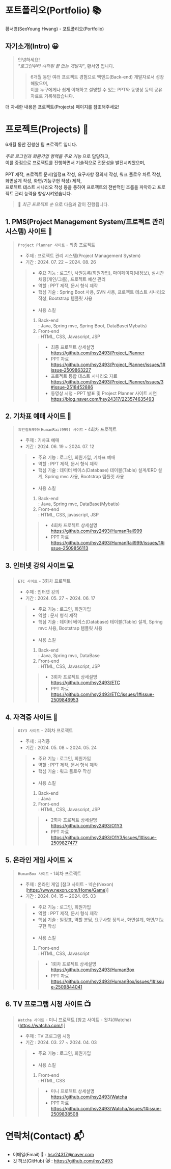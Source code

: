 # 포트폴리오(Portfolio) 📚
황서영(SeoYoung Hwang) - 포트폴리오(Portfolio)

##  자기소개(Intro) 😀
>안녕하세요!<br>
>*"로그인부터 시작된 끝 없는 개발자"*, 황서영 입니다.<br>
>>6개월 동안 여러 프로젝트 경험으로 백엔드(Back-end) 개발자로서 성장해왔으며,<br>
>>이를 누구에게나 쉽게 이해하고 설명할 수 있는 PPT와 동영상 등의 공유자료로 기록해왔습니다.<br>

더 자세한 내용은 프로젝트(Projects) 페이지를 참조해주세요! 

# 프로젝트(Projects) 💾
6개월 동안 진행한 팀 프로젝트 입니다.<br>
<br>
*주로 로그인과 회원가입 영역을 주요 기능* 으로 담당하고, <br>
이를 중점으로 프로젝트를 진행하면서 기술적으로 전문성을 발전시켜왔으며,<br>
<br>
PPT 제작, 프로젝트 문서(일정표 작성, 요구사항 정의서 작성, 워크 플로우 차트 작성, 화면설계 작성, 화면/기능구현 작성) 제작, <br>
프로젝트 테스트 시나리오 작성 등을 통하여 프로젝트의 전반적인 흐름을 파악하고 프로젝트 관리 능력을 향상시켜왔습니다.<br>

>🌠 *최근 프로젝트 순* 으로 다음과 같이 진행됩니다.

## 1.  PMS(Project Management System/프로젝트 관리 시스템) 사이트 📅

>`Project Planner 사이트` - 최종 프로젝트<br>
>- 주제 : 프로젝트 관리 시스템(Project Management System)<br>
>- 기간 : 2024. 07. 22 ~ 2024. 08. 26<br>
>> - 주요 기능 : 로그인, 사원등록(회원가입), 마이페이지(내정보), 실시간 채팅(개인/그룹), 프로젝트 예산 관리
>> - 역할 : PPT 제작, 문서 형식 제작
>> - 핵심 기술 : Spring Boot 사용, SVN 사용, 프로젝트 테스트 시나리오 작성, Bootstrap 템플릿 사용<br>
>>   <br>
>> - 사용 스킬
>> 1. Back-end <br>
>> : Java, Spring mvc, Spring Boot, DataBase(Mybatis)
>> 2. Front-end <br>
>> : HTML, CSS, Javascript, JSP <br>
>>> - 최종 프로젝트 상세설명<br> 
>>>  https://github.com/hsy2493/Project_Planner<br>
>>> - PPT 자료 <br>
>>>  https://github.com/hsy2493/Project_Planner/issues/1#issue-2509863227<br>
>>>- 프로젝트 통합 테스트 시나리오 자료 <br>
>>> https://github.com/hsy2493/Project_Planner/issues/3#issue-2518452886 <br>
>>> - 동영상 시청 - PPT 발표 및 Project Planner 사이트 시연 <br>
>>>  https://blog.naver.com/hsy24317/223574635493<br>

## 2. 기차표 예매 사이트 🚂

>`휴먼철도999(HumanRail999) 사이트` - 4회차 프로젝트<br>
>- 주제 : 기차표 예매
>- 기간 : 2024. 06. 19 ~ 2024. 07. 12
>> - 주요 기능 : 로그인, 회원가입, 기차표 예매
>> - 역할 : PPT 제작, 문서 형식 제작
>> - 핵심 기술 : 데이터 베이스(Database) 테이블(Table) 설계/ERD 설계, Spring mvc 사용, Bootstrap 템플릿 사용<br>
>>   <br>
>> - 사용 스킬
>> 1. Back-end <br>
>> : Java, Spring mvc, DataBase(Mybatis)
>> 2. Front-end <br>
>> : HTML, CSS, javascript, JSP<br>
>>> - 4회차 프로젝트 상세설명<br>
>>>   https://github.com/hsy2493/HumanRail999<br>
>>> - PPT 자료<br>
>>>   https://github.com/hsy2493/HumanRail999/issues/1#issue-2509856113<br> 

## 3. 인터넷 강의 사이트 💻

>`ETC 사이트` - 3회차 프로젝트<br>
> - 주제 : 인터넷 강의
> - 기간 : 2024. 05. 27 ~ 2024. 06. 17
>> - 주요 기능 : 로그인, 회원가입
>> - 역할 : 문서 형식 제작
>> - 핵심 기술 : 데이터 베이스(Database) 테이블(Table) 설계, Spring mvc 사용, Bootstrap 템플릿 사용<br>
>>   <br>
>> - 사용 스킬
>> 1. Back-end <br>
>> : Java, Spring mvc, DataBase
>> 2. Front-end <br>
>> : HTML, CSS, Javascript, JSP <br>
>>> - 3회차 프로젝트 상세설명<br>
>>>   https://github.com/hsy2493/ETC<br>
>>> - PPT 자료<br>
>>>   https://github.com/hsy2493/ETC/issues/1#issue-2509846953 <br>

## 4. 자격증 사이트 📝

>`O1Y3 사이트` - 2회차 프로젝트<br>
> - 주제 : 자격증 
> - 기간 : 2024. 05. 08 ~ 2024. 05. 24
>> - 주요 기능 : 로그인, 회원가입
>> - 역할 : PPT 제작, 문서 형식 제작
>> - 핵심 기술 : 워크 플로우 작성<br>
>>   <br>
>> - 사용 스킬
>> 1. Back-end <br>
>> : Java <br>
>> 2. Front-end <br>
>> : HTML, CSS, Javascript, JSP <br>    
>>> - 2회차 프로젝트 상세설명 <br>
>>>  https://github.com/hsy2493/O1Y3 <br>
>>> - PPT 자료<br>
>>>  https://github.com/hsy2493/O1Y3/issues/1#issue-2509827477 <br>

## 5. 온라인 게임 사이트 ⚔

>`HumanBox 사이트` - 1회차 프로젝트<br>
> - 주제 : 온라인 게임 [참고 사이트 - 넥슨(Nexon) (https://www.nexon.com/Home/Game)]
> - 기간 : 2024. 04. 15 ~ 2024. 05. 03
>> - 주요 기능 : 로그인, 회원가입
>> - 역할 : PPT 제작, 문서 형식 제작
>> - 핵심 기술 : 일정표, 역할 분담, 요구사항 정의서, 화면설계, 화면/기능 구현 작성
>>   <br><br>
>> - 사용 스킬
>> 1. Front-end <br>
>> : HTML, CSS, Javascript  
>>> - 1회차 프로젝트 상세설명<br>
>>>   https://github.com/hsy2493/HumanBox<br>
>>> - PPT 자료<br>
>>>   https://github.com/hsy2493/HumanBox/issues/1#issue-2509844041<br>
## 6. TV 프로그램 시청 사이트 📺

>`Watcha 사이트` - 미니 프로젝트 [참고 사이트 - 왓챠(Watcha) (https://watcha.com/)] <br>
> - 주제 : TV 프로그램 시청
> - 기간 : 2024. 03. 27 ~ 2024. 04. 03
>> - 주요 기능 : 로그인, 회원가입<br>
>>   <br>
>> - 사용 스킬
>> 1. Front-end <br>
>>: HTML, CSS
>>> - 미니 프로젝트 상세설명<br>
>>>   https://github.com/hsy2493/Watcha<br>
>>> - PPT 자료<br>
>>>   https://github.com/hsy2493/Watcha/issues/1#issue-2509838508<br>


# 연락처(Contact) 📬
- 이메일(Email) 💌 : hsy24317@naver.com
- 깃 허브(GitHub) 😻 : https://github.com/hsy2493
